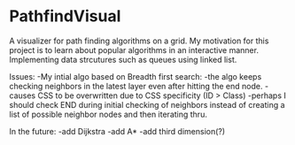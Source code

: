 # PathfindVisual
A visualizer for path finding algorithms on a grid.
My motivation for this project is to learn about popular algorithms in an interactive manner. 
Implementing  data strcutures such as queues using linked list. 

Issues:
-My intial algo based on Breadth first search:
  -the algo keeps checking neighbors in the latest layer even after hitting the end node. 
    -causes CSS to be overwritten due to CSS specificity (ID > Class)
    -perhaps I should check END during initial checking of neighbors instead of creating a list of possible neighbor nodes and then iterating thru. 
    
In the future:
-add Dijkstra
-add A* 
-add third dimension(?) 
